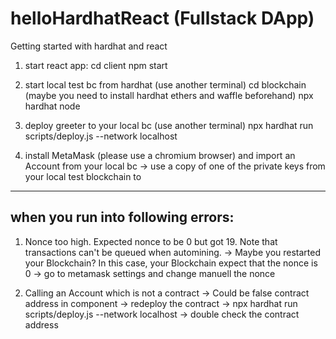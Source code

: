# helloHardhatReact (Fullstack DApp)
Getting started with hardhat and react

1. start react app: 
cd client 
npm start

2. start local test bc from hardhat (use another terminal)
cd blockchain
(maybe you need to install hardhat ethers and waffle beforehand)
npx hardhat node

3. deploy greeter to your local bc (use another terminal)
npx hardhat run scripts/deploy.js --network localhost

4. install MetaMask (please use a chromium browser) and import an Account from your local bc
-> use a copy of one of the private keys from your local test blockchain to

---------
## when you run into following errors:

1. Nonce too high. Expected nonce to be 0 but got 19. Note that transactions can't be queued when automining.
-> Maybe you restarted your Blockchain? In this case, your Blockchain expect that the nonce is 0
-> go to metamask settings and change manuell the nonce 


2. Calling an Account which is not a contract
-> Could be false contract address in component 
-> redeploy the contract
-> npx hardhat run scripts/deploy.js --network localhost 
-> double check the contract address 
